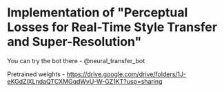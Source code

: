 # Implementation of "Perceptual Losses for Real-Time Style Transfer and Super-Resolution"
You can try the bot there - @neural_transfer_bot

Pretrained weights - https://drive.google.com/drive/folders/1J-eKGdZlXLndaQTCXMGqdWvU-W-GZ1KT?usp=sharing
